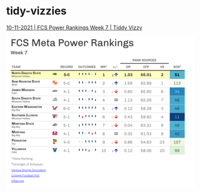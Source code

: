 # tidy-vizzies

[10-11-2021 | FCS Power Rankings Week 7 | Tiddy Vizzy](https://github.com/andrew-block/tidy-vizzies/blob/main/fcs_power_rankings/fcs_power_rankings.R) 

<p align="left">
<img src="https://raw.githubusercontent.com/andrew-block/tidy-vizzies/main/fcs_power_rankings/images/fcs_power_rankings_w7.png"/>
</p>


